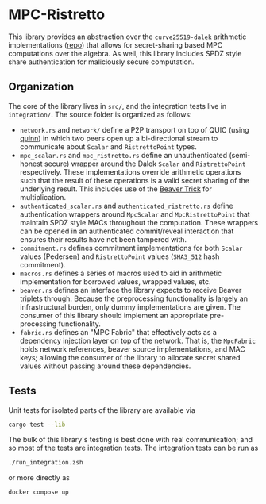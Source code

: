 # MPC-Ristretto
This library provides an abstraction over the `curve25519-dalek` arithmetic implementations ([repo](https://github.com/dalek-cryptography/curve25519-dalek))
that allows for secret-sharing based MPC computations over the algebra. As well, this library includes SPDZ style share authentication for maliciously secure computation.
## Organization
The core of the library lives in `src/`, and the integration tests live in `integration/`. The source folder is organized as follows:

- `network.rs` and `network/` define a P2P transport on top of QUIC (using [quinn](https://github.com/quinn-rs/quinn)) in which two peers open up a bi-directional stream to communicate about `Scalar` and `RistrettoPoint` types. 
- `mpc_scalar.rs` and `mpc_ristretto.rs` define an unauthenticated (semi-honest secure) wrapper around the Dalek `Scalar` and `RistrettoPoint` respectively. These implementations override arithmetic operations such that the result of these operations is a valid secret sharing of the underlying result. This includes use of the [Beaver Trick](https://link.springer.com/content/pdf/10.1007/3-540-46766-1_34.pdf) for multiplication.
- `authenticated_scalar.rs` and `authenticated_ristretto.rs` define authentication wrappers around `MpcScalar` and `MpcRistrettoPoint` that maintain SPDZ style MACs throughout the computation. These wrappers can be opened in an authenticated commit/reveal interaction that ensures their results have not been tampered with.
- `commitment.rs` defines commitment implementations for both `Scalar` values (Pedersen) and `RistrettoPoint` values (`SHA3_512` hash commitment).
- `macros.rs` defines a series of macros used to aid in arithmetic implementation for borrowed values, wrapped values, etc.
- `beaver.rs` defines an interface the library expects to receive Beaver triplets through. Because the preprocessing functionality is largely an infrastructural burden, only dummy implementations are given. The consumer of this library should implement an appropriate pre-processing functionality.
- `fabric.rs` defines an "MPC Fabric" that effectively acts as a dependency injection layer on top of the network. That is, the `MpcFabric` holds network references, beaver source implementations, and MAC keys; allowing the consumer of the library to allocate secret shared values without passing around these dependencies.

## Tests
Unit tests for isolated parts of the library are available via
```bash
cargo test --lib
```

The bulk of this library's testing is best done with real communication; and so most of the tests are integration tests. The integration tests can be run as
```bash
./run_integration.zsh
```
or more directly as
```bash
docker compose up
```